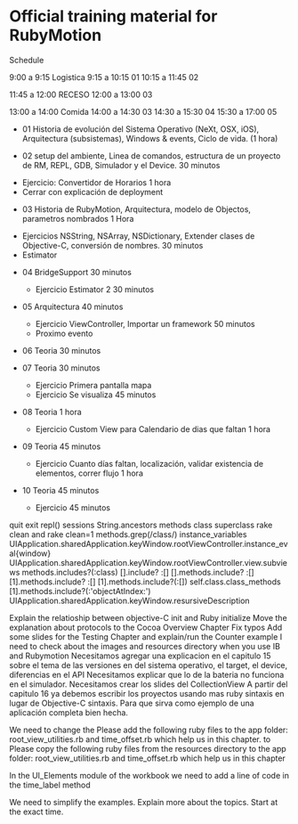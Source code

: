 
Official training material for RubyMotion
=========================================

Schedule 

9:00  a 9:15  Logistica
9:15  a 10:15 01
10:15 a 11:45 02

11:45 a 12:00 RECESO
12:00 a 13:00 03

13:00 a 14:00 Comida
14:00 a 14:30 03
14:30 a 15:30 04
15:30 a 17:00 05


* 01  Historia de evolución del Sistema Operativo (NeXt, OSX, iOS), Arquitectura (subsistemas), Windows & events, Ciclo de vida. (1 hora)

* 02  setup del ambiente, Linea de comandos, estructura de un proyecto de RM, REPL, GDB, Simulador y el Device.   30 minutos
+  Ejercicio: Convertidor de Horarios                                      1 hora
+  Cerrar con explicación de deployment

* 03  Historia de RubyMotion, Arquitectura, modelo de Objectos, parametros nombrados                1 Hora
 + Ejercicios NSString, NSArray, NSDictionary, Extender clases de Objective-C, conversión de nombres.      30 minutos
 + Estimator

* 04  BridgeSupport                                               30 minutos
  + Ejercicio Estimator 2                                           30 minutos

* 05  Arquitectura                                                40 minutos
  + Ejercicio ViewController, Importar un framework                               50 minutos
  + Proximo evento


* 06  Teoria                                                    30 minutos

* 07  Teoria                                                    30 minutos
  + Ejercicio Primera pantalla mapa                                                   
  + Ejercicio Se visualiza                                          45 minutos

* 08  Teoria                                                    1 hora
  + Ejercicio Custom View para Calendario de dias que faltan                          1 hora

* 09  Teoria                                                    45 minutos
  + Ejercicio Cuanto días faltan, localización, validar existencia de elementos, correr flujo         1 hora

* 10 Teoria                                                   45 minutos
  + Ejercicio                                                 45 minutos


quit
exit
repl()
sessions
String.ancestors
methods
class
superclass
rake clean and rake clean=1
methods.grep(/class/)
instance_variables
UIApplication.sharedApplication.keyWindow.rootViewController.instance_eval{window}
UIApplication.sharedApplication.keyWindow.rootViewController.view.subviews
methods.includes?(:class)
[].include? :[]
[].methods.include? :[]
[1].methods.include? :[]
[1].methods.include?(:[])
self.class.class_methods
[1].methods.include?(:'objectAtIndex:')
UIApplication.sharedApplication.keyWindow.resursiveDescription



Explain the relatioship between objective-C init and Ruby initialize
Move the explanation about protocols to the Cocoa Overview Chapter
Fix typos
Add some slides for the Testing Chapter and explain/run the Counter example
I need to check about the images and resources directory when you use IB and Rubymotion
Necesitamos agregar una explicacion en el capitulo 15 sobre el tema de las versiones en del sistema operativo, el target, el device, diferencias en el API
Necesitamos explicar que lo de la bateria no funciona en el simulador.
Necesitamos crear los slides del CollectionView
A partir del capitulo 16 ya debemos escribir los proyectos usando mas ruby sintaxis en lugar de Objective-C sintaxis. Para que sirva como ejemplo de una aplicación completa bien hecha.

We need to change the 
Please add the following ruby files to the app folder: root_view_utilities.rb and time_offset.rb which help us in this chapter.
to 
Please copy the following ruby files from the resources directory to the app folder: root_view_utilities.rb and time_offset.rb which help us in this chapter

In the UI_Elements module of the workbook we need to add a line of code in the time_label method

We need to simplify the examples. Explain more about the topics. Start at the exact time. 